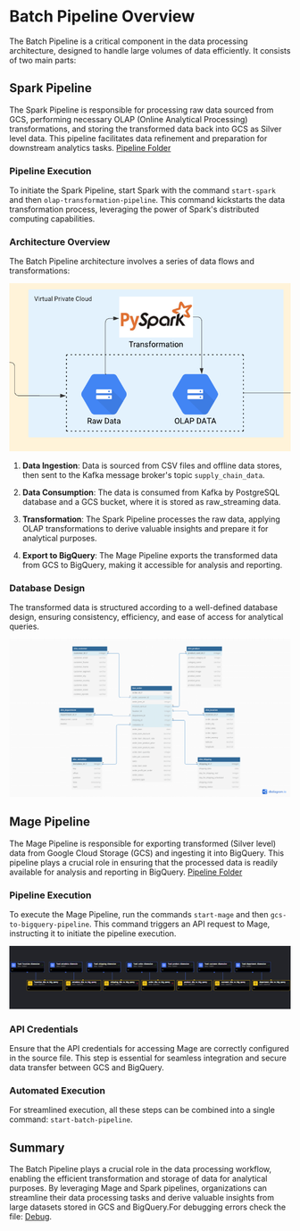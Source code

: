 # Batch Pipeline Overview

The Batch Pipeline is a critical component in the data processing architecture, designed to handle large volumes of data efficiently. It consists of two main parts:

## Spark Pipeline

The Spark Pipeline is responsible for processing raw data sourced from GCS, performing necessary OLAP (Online Analytical Processing) transformations, and storing the transformed data back into GCS as Silver level data. This pipeline facilitates data refinement and preparation for downstream analytics tasks. [Pipeline Folder](./export_to_gcs/)


### Pipeline Execution
To initiate the Spark Pipeline, start Spark with the command `start-spark` and then `olap-transformation-pipeline`. This command kickstarts the data transformation process, leveraging the power of Spark's distributed computing capabilities.

### Architecture Overview
The Batch Pipeline architecture involves a series of data flows and transformations:

![Spark_batch_pipeline](../images/spark_batch.png)

1. **Data Ingestion**: Data is sourced from CSV files and offline data stores, then sent to the Kafka message broker's topic `supply_chain_data`.
  
2. **Data Consumption**: The data is consumed from Kafka by PostgreSQL database and a GCS bucket, where it is stored as raw_streaming data.

3. **Transformation**: The Spark Pipeline processes the raw data, applying OLAP transformations to derive valuable insights and prepare it for analytical purposes.

4. **Export to BigQuery**: The Mage Pipeline exports the transformed data from GCS to BigQuery, making it accessible for analysis and reporting.

### Database Design
The transformed data is structured according to a well-defined database design, ensuring consistency, efficiency, and ease of access for analytical queries.

![olap_database](../images/olap_database_design.png)

## Mage Pipeline

The Mage Pipeline is responsible for exporting transformed (Silver level) data from Google Cloud Storage (GCS) and ingesting it into BigQuery. This pipeline plays a crucial role in ensuring that the processed data is readily available for analysis and reporting in BigQuery.
[Pipeline Folder](./export_to_big_query/)

### Pipeline Execution
To execute the Mage Pipeline, run the commands `start-mage` and then `gcs-to-bigquery-pipeline`. This command triggers an API request to Mage, instructing it to initiate the pipeline execution.

![Tree_diagram](../images/gcs_to_bigquery_lineage.png)

### API Credentials
Ensure that the API credentials for accessing Mage are correctly configured in the source file. This step is essential for seamless integration and secure data transfer between GCS and BigQuery.

### Automated Execution
For streamlined execution, all these steps can be combined into a single command: `start-batch-pipeline`.

## Summary
The Batch Pipeline plays a crucial role in the data processing workflow, enabling the efficient transformation and storage of data for analytical purposes. By leveraging Mage and Spark pipelines, organizations can streamline their data processing tasks and derive valuable insights from large datasets stored in GCS and BigQuery.For debugging errors check the file: [Debug](../debug.md).